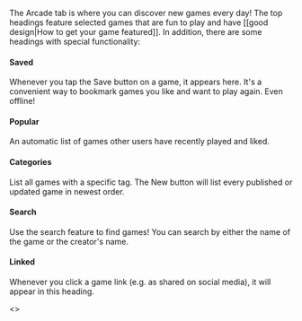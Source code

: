 The Arcade tab is where you can discover new games every day! The top headings feature selected games that are fun to play and have [[good design|How to get your game featured]]. In addition, there are some headings with special functionality:

#### Saved
Whenever you tap the Save button on a game, it appears here. It's a convenient way to bookmark games you like and want to play again. Even offline!

#### Popular
An automatic list of games other users have recently played and liked.

#### Categories
List all games with a specific tag. The New button will list every published or updated game in newest order.

#### Search
Use the search feature to find games! You can search by either the name of the game or the creator's name.

#### Linked
Whenever you click a game link (e.g. as shared on social media), it will appear in this heading.

<a id="games"/>
<<Navigation("Games", "Games")>>